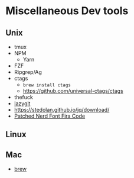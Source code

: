 # Miscellaneous Dev tools

## Unix

- tmux
- NPM
  - Yarn
- FZF
- Ripgrep/Ag
- ctags
  - `brew install ctags`
  - https://github.com/universal-ctags/ctags
- thefuck
- [lazygit](https://github.com/jesseduffield/lazygit)
- https://stedolan.github.io/jq/download/
- [Patched Nerd Font Fira Code](https://github.com/ryanoasis/nerd-fonts/tree/master/patched-fonts/FiraCode)

## Linux

## Mac

- [brew](https://brew.sh/)
